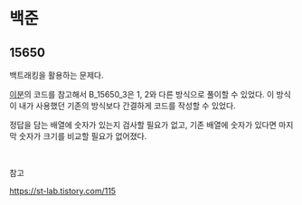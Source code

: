# 백준

## 15650

백트래킹을 활용하는 문제다.

[이분](https://st-lab.tistory.com/115)의 코드를 참고해서 B_15650_3은 1, 2와 다른 방식으로 풀이할 수 있었다. 이 방식이 내가 사용했던 기존의 방식보다 간결하게 코드를 작성할 수 있었다.

정답을 담는 배열에 숫자가 있는지 검사할 필요가 없고, 기존 배열에 숫자가 있다면 마지막 숫자가 크기를 비교할 필요가 없어졌다.

<br>

참고

https://st-lab.tistory.com/115